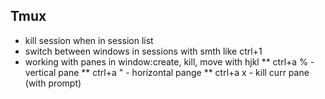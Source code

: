 ## Tmux

* kill session when in session list
* switch between windows in sessions with smth like ctrl+1
* working with panes in window:create, kill, move with hjkl
** ctrl+a % - vertical pane
** ctrl+a " - horizontal pange
** ctrl+a x - kill curr pane (with prompt)
